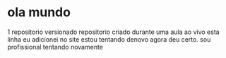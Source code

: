 # ola mundo
 1 repositorio versionado
repositorio criado durante uma aula ao vivo
esta linha eu adicionei no site
estou tentando denovo
agora deu certo. sou profissional
tentando novamente
